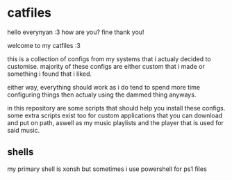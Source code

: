 # catfiles

hello everynyan :3
how are you?
fine thank you!

welcome to my catfiles :3

this is a collection of configs from my systems that i actualy decided to customise.
majority of these configs are either custom that i made or something i found that i 
liked.

either way, everything should work as i do tend to spend more time configuring things
then actualy using the dammed thing anyways.


in this repository are some scripts that should help you install these configs.
some extra scripts exist too for custom applications that you can download and put
on path, aswell as my music playlists and the player that is used for said music.

## shells
my primary shell is xonsh but sometimes i use powershell for ps1 files
